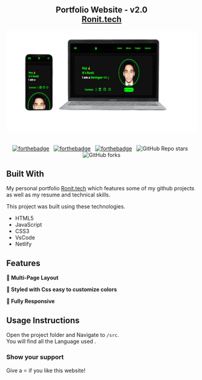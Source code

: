<h2 align="center">
  Portfolio Website - v2.0<br/>
  <a href="https://ronitshakhari.netlify.app/" target="_blank">Ronit.tech</a>
</h2>
<div align="center">
  <img alt="Demo" src="./README_img/readme.png"/>
</div>

<br/>

<center>

[![forthebadge](https://forthebadge.com/images/badges/built-with-love.svg)](https://forthebadge.com) &nbsp;
[![forthebadge](https://forthebadge.com/images/badges/made-with-javascript.svg)](https://forthebadge.com) &nbsp;
[![forthebadge](https://forthebadge.com/images/badges/open-source.svg)](https://forthebadge.com) &nbsp;
![GitHub Repo stars](https://img.shields.io/github/stars/ronit5036m/portfolio?color=red&logo=github&style=for-the-badge) &nbsp;
![GitHub forks](https://img.shields.io/github/forks/ronit5036m/portfolio?color=red&logo=github&style=for-the-badge)

</center>

## Built With

My personal portfolio <a href="https://ronitshakhari.netlify.app/" target="_blank">Ronit.tech</a> which features some of my github projects as well as my resume and technical skills.<br/>

This project was built using these technologies.

- HTML5
- JavaScript
- CSS3
- VsCode
- Netlify

## Features

**📖 Multi-Page Layout**

**🎨 Styled with Css easy to customize colors**

**📱 Fully Responsive**

## Usage Instructions

Open the project folder and Navigate to `/src`. <br/>
You will find all the Language used .

### Show your support

Give a ⭐ if you like this website!

